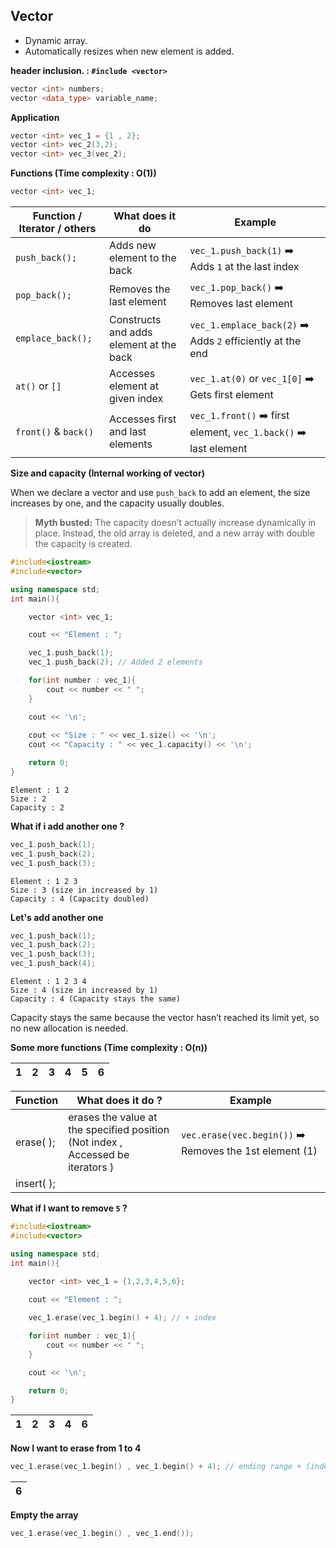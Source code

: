 ## Vector
- Dynamic array.
- Automatically resizes when new element is added.

**header inclusion. : `#include <vector>`**

```cpp
vector <int> numbers;
vector <data_type> variable_name;
```
**Application**
```cpp
vector <int> vec_1 = {1 , 2};
vector <int> vec_2(3,2);
vector <int> vec_3(vec_2);
```
**Functions (Time complexity : O(1))**
```cpp
vector <int> vec_1;
```
| Function / Iterator / others| What does it do                  | Example                                                          |
| -------------------- | --------------------------------------- | ---------------------------------------------------------------- |
| `push_back();`       | Adds new element to the back            | `vec_1.push_back(1)` ➡️ Adds `1` at the last index               |
| `pop_back();`        | Removes the last element                | `vec_1.pop_back()` ➡️ Removes last element                       |
| `emplace_back();`    | Constructs and adds element at the back | `vec_1.emplace_back(2)` ➡️ Adds `2` efficiently at the end       |
| `at()` or `[]`       | Accesses element at given index         | `vec_1.at(0)` or `vec_1[0]` ➡️ Gets first element                |
| `front()` & `back()` | Accesses first and last elements        | `vec_1.front()` ➡️ first element, `vec_1.back()` ➡️ last element |

**Size and capacity (Internal working of vector)**

When we declare a vector and use `push_back` to add an element, the size increases by one, and the capacity usually doubles.
> **Myth busted:** The capacity doesn’t actually increase dynamically in place. Instead, the old array is deleted, and a new array with double the capacity is created.

```cpp
#include<iostream>
#include<vector>

using namespace std;
int main(){

    vector <int> vec_1;

    cout << "Element : ";

    vec_1.push_back(1);
    vec_1.push_back(2); // Added 2 elements

    for(int number : vec_1){
        cout << number << " ";
    }

    cout << '\n';
 
    cout << "Size : " << vec_1.size() << '\n'; 
    cout << "Capacity : " << vec_1.capacity() << '\n';

    return 0;
}
```
```
Element : 1 2 
Size : 2
Capacity : 2
```

**What if i add another one ?**
```cpp
vec_1.push_back(1);
vec_1.push_back(2);
vec_1.push_back(3);
```
```
Element : 1 2 3 
Size : 3 (size in increased by 1)
Capacity : 4 (Capacity doubled)
```

**Let's add another one**

```cpp
vec_1.push_back(1);
vec_1.push_back(2);
vec_1.push_back(3);
vec_1.push_back(4);
```
```
Element : 1 2 3 4
Size : 4 (size in increased by 1)
Capacity : 4 (Capacity stays the same)
```
Capacity stays the same because the vector hasn’t reached its limit yet, so no new allocation is needed.

**Some more functions (Time complexity : O(n))**

|1|2|3|4|5|6|
|-|-|-|-|-|-|


|Function | What does it do ? | Example |
|-----|----|---|
| erase( ); | erases the value at the specified position (Not index , Accessed be iterators ) | `vec.erase(vec.begin())` ➡️ Removes the 1st element (1)|
| insert( ); |||

**What if I want to remove `5` ?**
```cpp
#include<iostream>
#include<vector>

using namespace std;
int main(){

    vector <int> vec_1 = {1,2,3,4,5,6};
 
    cout << "Element : ";

    vec_1.erase(vec_1.begin() + 4); // + index

    for(int number : vec_1){
        cout << number << " ";
    }

    cout << '\n';

    return 0;
}
```
|1|2|3|4|6|
|-|-|-|-|-|

**Now I want to erase from 1 to 4**
```cpp
vec_1.erase(vec_1.begin() , vec_1.begin() + 4); // ending range + (index + 1)
```
|6|
|-|

**Empty the array**
```cpp
vec_1.erase(vec_1.begin() , vec_1.end()); 
```
